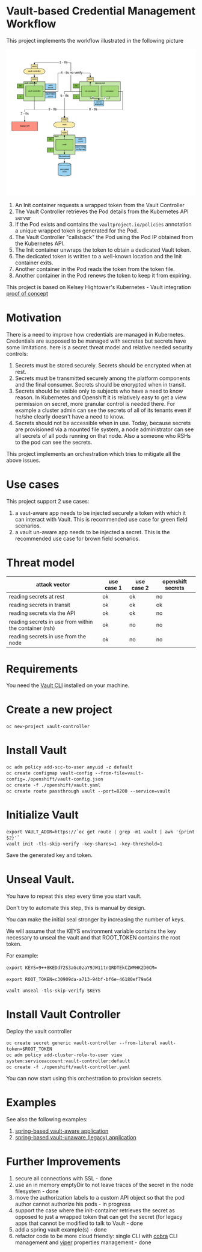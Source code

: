 # Vault-based Credential Management Workflow

This project implements the workflow illustrated in the following picture

![Vault Controller Flow](./media/vault-controller-raf.png)

1. An Init container requests a wrapped token from the Vault Controller
2. The Vault Controller retrieves the Pod details from the Kubernetes API server
3. If the Pod exists and contains the `vaultproject.io/policies` annotation a unique wrapped token is generated for the Pod.
4. The Vault Controller "callsback" the Pod using the Pod IP obtained from the Kubernetes API.
5. The Init container unwraps the token to obtain a dedicated Vault token.
6. The dedicated token is written to a well-known location and the Init container exits.
7. Another container in the Pod reads the token from the token file.
8. Another container in the Pod renews the token to keep it from expiring.

This project is based on Kelsey Hightower's Kubernetes - Vault integration [proof of concept](https://github.com/kelseyhightower/vault-controller)

# Motivation

There is a need to improve how credentials are managed in Kubernetes. Credentials are supposed to be managed with secretes but secrets have some limitations. here is a secret threat model and relative needed security controls:

1. Secrets must be stored securely. Secrets should be encrypted when at rest.
2. Secrets must be transmitted securely among the platform components and the final consumer. Secrets should be encrypted when in transit.
3. Secrets should be visible only to subjects who have a need to know reason. In Kubernetes and Openshift it is relatively easy to get a view permission on secret, more granular control is needed there. For example a cluster admin can see the secrets of all of its tenants even if he/she clearly doesn't have a need to know.
4. Secrets should not be accessible when in use. Today, because secrets are provisioned via a mounted file system, a node administrator can see all secrets of all pods running on that node. Also a someone who RSHs to the pod can see the secrets. 

This project implements an orchestration which tries to mitigate all the above issues.

# Use cases

This project support 2 use cases:

1. a vaut-aware app needs to be injected securely a token with which it can interact with Vault. This is recommended use case for green field scenarios.
2. a vault un-aware app needs to be injected a secret. This is the recommended use case for brown field scenarios.

# Threat model

| attack vector  | use case 1  | use case 2  | openshift secrets  |
|---|---|---|---|
| reading secrets at rest  | ok  | ok  | no  |
| reading secrets in transit  | ok  | ok  | ok  |
| reading secrets via the API  | ok  | ok  | no  |
| reading secrets in use from within the container (rsh)  | ok  | no  | no  |
| reading secrets in use from the node  | ok  | no  | no  |

# Requirements
You need the [Vault CLI](https://www.vaultproject.io/docs/install/) installed on your machine.

# Create a new project
```
oc new-project vault-controller
```

# Install Vault
```
oc adm policy add-scc-to-user anyuid -z default
oc create configmap vault-config --from-file=vault-config=./openshift/vault-config.json
oc create -f ./openshift/vault.yaml
oc create route passthrough vault --port=8200 --service=vault
```
# Initialize Vault
```
export VAULT_ADDR=https://`oc get route | grep -m1 vault | awk '{print $2}'`
vault init -tls-skip-verify -key-shares=1 -key-threshold=1
```
Save the generated key and token. 

# Unseal Vault.
 
You have to repeat this step every time you start vault. 

Don't try to automate this step, this is manual by design. 

You can make the initial seal stronger by increasing the number of keys. 

We will assume that the KEYS environment variable contains the key necessary to unseal the vault and that ROOT_TOKEN contains the root token.

For example:

`export KEYS=9++8KEDd72S3aGc0zaY9JW11tnQRDTEkCZWMHK2D0CM=`

`export ROOT_TOKEN=c30909da-a713-94bf-bf6e-46180ef79a64`

```
vault unseal -tls-skip-verify $KEYS
```

# Install Vault Controller

Deploy the vault controller
```
oc create secret generic vault-controller --from-literal vault-token=$ROOT_TOKEN
oc adm policy add-cluster-role-to-user view system:serviceaccount:vault-controller:default
oc create -f ./openshift/vault-controller.yaml
```
You can now start using this orchestration to provision secrets. 

# Examples

See also the following examples:

1. [spring-based vault-aware application](./examples/spring-example/README.md)
2. [spring-based vault-unaware (legacy) application](./examples/spring-legacy-example/README.md)

# Further Improvements 

1. secure all connections with SSL - done
2. use an in memory emptyDir to not leave traces of the secret in the node filesystem - done
3. move the authorization labels to a custom API object so that the pod author cannot authorize his pods - in progress
4. support the case where the init-container retrieves the secret as opposed to just a wrapped token that can get the secret (for legacy apps that cannot be modified to talk to Vault - done
5. add a spring vault example(s) - done
6. refactor code to be more cloud friendly: single CLI with [cobra](https://github.com/spf13/cobra) CLI management and [viper](https://github.com/spf13/viper) properties management - done

